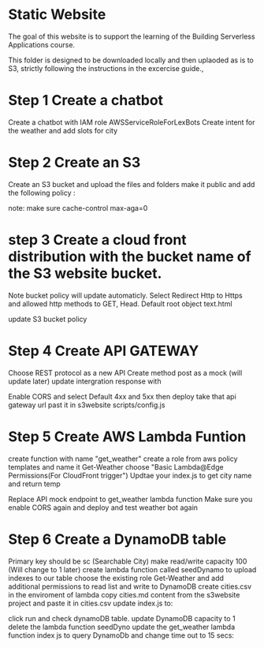 # Static Website

The goal of this website is to support the learning of the Building Serverless Applications course.

This folder is designed to be downloaded locally and then uplaoded as is to S3, strictly following the instructions in the excercise guide.,


# Step 1 Create a chatbot
Create a chatbot with IAM role AWSServiceRoleForLexBots
Create intent for the weather and add slots for city

# Step 2 Create an S3 
Create an S3 bucket and upload the files and folders make it public and add the following policy : 
<!-- {
    "Version": "2012-10-17",
    "Statement": [
        {
            "Sid": "AddPerm",
            "Effect": "Allow",
            "Principal": "*",
            "Action": [
                "s3:GetObject"
            ],
            "Resource": [
                "arn:aws:s3:::2019-03-01-er-website/*"
            ]
        }
    -->
note: make sure cache-control max-aga=0
# step 3 Create a cloud front distribution with the bucket name of the S3 website bucket.
Note bucket policy will update automaticly.
Select Redirect Http to Https and allowed http methods to GET, Head.
Default root object text.html

update S3 bucket policy
<!-- {
    "Version": "2012-10-17",
    "Statement": [
        {
            "Sid": "2",
            "Effect": "Allow",
            "Principal": {
                "AWS": "arn:aws:iam::cloudfront:user/CloudFront Origin Access Identity XXXXXXXXX"
            },
            "Action": "s3:GetObject",
            "Resource": "arn:aws:s3:::Website-bucket/*"
        }
    ]
} -->

# Step 4 Create API GATEWAY
Choose REST protocol as a new API
Create method post as a mock (will update later)
update intergration response with 
<!-- {
    "temp_int": 69
} -->
Enable CORS and select Default 4xx and 5xx then deploy
take that api gateway url past it in s3website scripts/config.js
<!-- var API_GATEWAY_URL_STR = "https://Your-Invoke-URL.execute-api.us-east-1.amazonaws.com/test"; -->


# Step 5 Create AWS Lambda Funtion
create function with name "get_weather"
create a role from aws policy templates and name it Get-Weather 
choose "Basic Lambda@Edge Permissions(For CloudFront trigger")
Updtae your index.js to get city name and return temp
<!-- 
function handler(event, context, callback){    
     var 
         city_str = event.city_str,
         response = {
             city_str: city_str,
             temp_int: 74
         };
     console.log(response);
     callback(null, response);
 }
 exports.handler = handler;
 -->

 Replace API mock endpoint to get_weather lambda function 
 Make sure you enable CORS again and deploy and test weather bot again

# Step 6 Create a DynamoDB table
Primary key should be sc (Searchable City)
make read/write capacity 100 (Will change to 1 later)
create lambda function called seedDynamo to upload indexes to our table 
choose the existing role Get-Weather and add additional permissions to read list and write to DynamoDB 
create cities.csv in the enviroment of lambda
copy cities.md content from the s3website project and paste it in 
cities.csv
update index.js to:
  <!-- exports.handler = function(event, context, callback) { 
      var 
      	AWS = require("aws-sdk"),
      	fs = require("fs"),
        item = {},
      	some_temp_int = 0,
  		  params = {},
        DDB = new AWS.DynamoDB;
      
      AWS.config.update({
          region: "us-east-1"
      });
      fs.readFileSync("cities.csv", "utf8").split('\n').map(function(item_str){
          params.ReturnConsumedCapacity = "TOTAL";
          params.TableName = "weather";
          params.Item = {
              "sc": {
                  "S": item_str.split(",")[0]
              },
              "t": {
                  "N": String(item_str.split(",")[1])
              }
          };
          DDB.putItem(params, function(err, data){
              if(err){
                  console.error(err);
              }else{
                  //ignore output
              }
          });
      });
   setTimeout(function(){
       callback(null, "ok");
   }, 1000 * 10);
  } -->

  click run and check dynamoDB table.
  update DynamoDB capacity to 1
  delete the lambda function seedDyno
  update the get_weather lambda function index js to query DynamoDb and change time out to 15 secs:
<!-- 
  function handler(event, context, callback){
    var 
        AWS = require("aws-sdk"),
        DDB = new AWS.DynamoDB({
            apiVersion: "2012-08-10",
            region: "us-east-1"
        }),
        
        city_str = event.city_str.toUpperCase(),
        data = {
            city_str: city_str,
            temp_int_str: 72
        },
        response = {},
        params = {
            TableName: "weather",
            KeyConditionExpression: "sc = :v1",
            ExpressionAttributeValues: {
                ":v1":{
                    S: city_str
                }
            }
        };
    
   	DDB.query(params, function(err, data){
       var
       		item = {},
           	response = {
            	statusCode: 200,
            	headers: {},
            	body: null
        	};
        if(err){
            response.statusCode = 500;
            console.log(err);
            response.body = err;
        }else{
            // console.log(data.Items[0]);
            var data = data.Items[0];
            if(data && data.t){
                console.log(data.sc.S + " and " + data.t.N);
            	item = {
                    temp_int:Number(data.t.N),
                    city_str: data.sc.S
            	};
            }else{
                item = {
                	city_str: event.city_str
                  //when we don't return a temp, the client can say city not found
            	};
            }
        }
        response = item;
       // console.log(response);
        callback(null, response);
    });
}
exports.handler = handler;  -->
